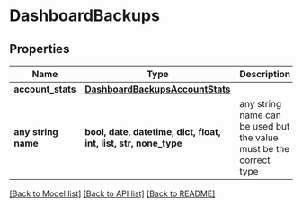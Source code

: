 # DashboardBackups


## Properties
Name | Type | Description | Notes
------------ | ------------- | ------------- | -------------
**account_stats** | [**DashboardBackupsAccountStats**](DashboardBackupsAccountStats.md) |  | [optional] 
**any string name** | **bool, date, datetime, dict, float, int, list, str, none_type** | any string name can be used but the value must be the correct type | [optional]

[[Back to Model list]](../README.md#documentation-for-models) [[Back to API list]](../README.md#documentation-for-api-endpoints) [[Back to README]](../README.md)


